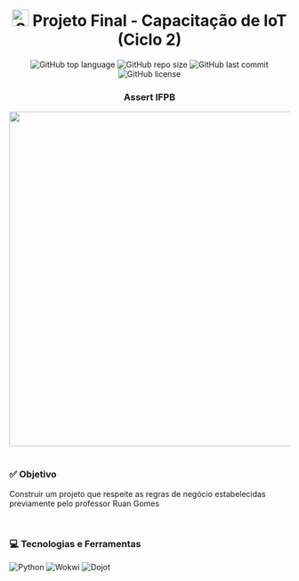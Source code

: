 <h1 align="center"><img src="https://raw.githubusercontent.com/Tarikul-Islam-Anik/Animated-Fluent-Emojis/master/Emojis/Objects/Satellite%20Antenna.png" alt="Satellite Antenna" width="30" height="30" /> Projeto Final - Capacitação de IoT (Ciclo 2) </h1>
<p align="center">
  <img alt="GitHub top language" src="https://img.shields.io/github/languages/top/filipe-rds/Projeto-Capacitacao-IoT-Ciclo-2?color=green">
  <img alt="GitHub repo size" src="https://img.shields.io/github/repo-size/filipe-rds/Projeto-Capacitacao-IoT-Ciclo-2?color=green">
  <img alt="GitHub last commit" src="https://img.shields.io/github/last-commit/filipe-rds/Projeto-Capacitacao-IoT-Ciclo-2?color=green">
  <img alt="GitHub license" src="https://img.shields.io/github/license/filipe-rds/Projeto-Capacitacao-IoT-Ciclo-2?color=green"><img>
</p>
<div align="center">
  <h3 align="center"> Assert IFPB </h3>
  <img src="https://d1fdloi71mui9q.cloudfront.net/3tNJc9kYQVKTSNDhqS77_koclYt8UJf3834g9" height="600" width="600"><br>
</div>
<div style="display: inline_block"  ><br>
    <h3>✅ Objetivo</h3>
    <p>Construir um projeto que respeite as regras de negócio estabelecidas previamente pelo professor Ruan Gomes</p>
</div>
<div style="display: inline_block" ><br>
    <h3>💻 Tecnologias e Ferramentas </h3>
    <img alt="Python" src="https://img.shields.io/badge/python-000000?style=for-the-badge&logo=python&logoColor=white">
    <img alt="Wokwi" src="https://img.shields.io/badge/wokwi-000000?style=for-the-badge&logo=wokwi&logoColor=white">
    <img alt="Dojot" src="https://img.shields.io/badge/dojot-000000?style=for-the-badge&logo=dojot&logoColor=white">
</div>
